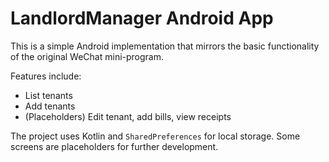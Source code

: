# LandlordManager Android App

This is a simple Android implementation that mirrors the basic functionality of the original WeChat mini-program.

Features include:
- List tenants
- Add tenants
- (Placeholders) Edit tenant, add bills, view receipts

The project uses Kotlin and `SharedPreferences` for local storage. Some screens are placeholders for further development.
